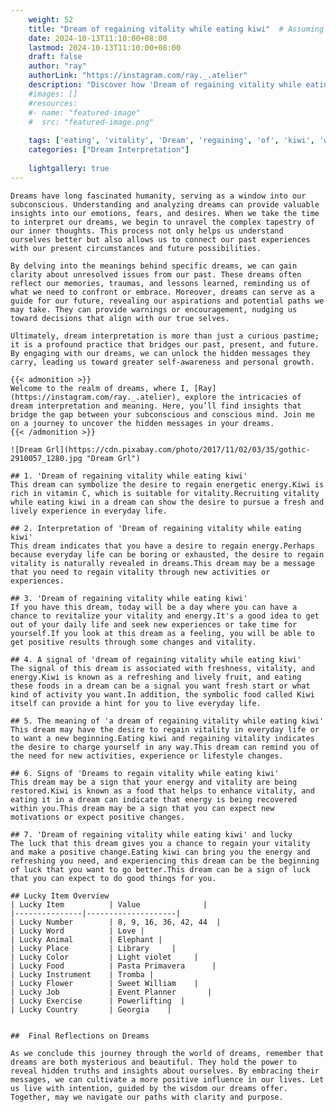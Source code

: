 ```yaml
---
    weight: 52
    title: "Dream of regaining vitality while eating kiwi"  # Assuming 'title' column exists
    date: 2024-10-13T11:10:00+08:00
    lastmod: 2024-10-13T11:10:00+08:00
    draft: false
    author: "ray"
    authorLink: "https://instagram.com/ray._.atelier"
    description: "Discover how 'Dream of regaining vitality while eating kiwi' can interpret your future and uncover its significant meanings in your life."
    #images: []
    #resources:
    #- name: "featured-image"
    #  src: "featured-image.png"
    
    tags: ['eating', 'vitality', 'Dream', 'regaining', 'of', 'kiwi', 'while']
    categories: ["Dream Interpretation"]
    
    lightgallery: true
---
```

    
    Dreams have long fascinated humanity, serving as a window into our subconscious. Understanding and analyzing dreams can provide valuable insights into our emotions, fears, and desires. When we take the time to interpret our dreams, we begin to unravel the complex tapestry of our inner thoughts. This process not only helps us understand ourselves better but also allows us to connect our past experiences with our present circumstances and future possibilities.
    
    By delving into the meanings behind specific dreams, we can gain clarity about unresolved issues from our past. These dreams often reflect our memories, traumas, and lessons learned, reminding us of what we need to confront or embrace. Moreover, dreams can serve as a guide for our future, revealing our aspirations and potential paths we may take. They can provide warnings or encouragement, nudging us toward decisions that align with our true selves.
    
    Ultimately, dream interpretation is more than just a curious pastime; it is a profound practice that bridges our past, present, and future. By engaging with our dreams, we can unlock the hidden messages they carry, leading us toward greater self-awareness and personal growth.
    
    {{< admonition >}}
    Welcome to the realm of dreams, where I, [Ray](https://instagram.com/ray._.atelier), explore the intricacies of dream interpretation and meaning. Here, you’ll find insights that bridge the gap between your subconscious and conscious mind. Join me on a journey to uncover the hidden messages in your dreams.
    {{< /admonition >}}
    
    ![Dream Grl](https://cdn.pixabay.com/photo/2017/11/02/03/35/gothic-2910057_1280.jpg "Dream Grl")
    
    ## 1. 'Dream of regaining vitality while eating kiwi'
    This dream can symbolize the desire to regain energetic energy.Kiwi is rich in vitamin C, which is suitable for vitality.Recruiting vitality while eating kiwi in a dream can show the desire to pursue a fresh and lively experience in everyday life.
    
    ## 2. Interpretation of 'Dream of regaining vitality while eating kiwi'
    This dream indicates that you have a desire to regain energy.Perhaps because everyday life can be boring or exhausted, the desire to regain vitality is naturally revealed in dreams.This dream may be a message that you need to regain vitality through new activities or experiences.
    
    ## 3. 'Dream of regaining vitality while eating kiwi'
    If you have this dream, today will be a day where you can have a chance to revitalize your vitality and energy.It's a good idea to get out of your daily life and seek new experiences or take time for yourself.If you look at this dream as a feeling, you will be able to get positive results through some changes and vitality.
    
    ## 4. A signal of 'dream of regaining vitality while eating kiwi'
    The signal of this dream is associated with freshness, vitality, and energy.Kiwi is known as a refreshing and lively fruit, and eating these foods in a dream can be a signal you want fresh start or what kind of activity you want.In addition, the symbolic food called Kiwi itself can provide a hint for you to live everyday life.
    
    ## 5. The meaning of 'a dream of regaining vitality while eating kiwi'
    This dream may have the desire to regain vitality in everyday life or to want a new beginning.Eating kiwi and regaining vitality indicates the desire to charge yourself in any way.This dream can remind you of the need for new activities, experience or lifestyle changes.
    
    ## 6. Signs of 'Dreams to regain vitality while eating kiwi'
    This dream may be a sign that your energy and vitality are being restored.Kiwi is known as a food that helps to enhance vitality, and eating it in a dream can indicate that energy is being recovered within you.This dream may be a sign that you can expect new motivations or expect positive changes.
    
    ## 7. 'Dream of regaining vitality while eating kiwi' and lucky
    The luck that this dream gives you a chance to regain your vitality and make a positive change.Eating kiwi can bring you the energy and refreshing you need, and experiencing this dream can be the beginning of luck that you want to go better.This dream can be a sign of luck that you can expect to do good things for you.
    
    ## Lucky Item Overview
    | Lucky Item          | Value              |
    |---------------|--------------------|
    | Lucky Number        | 8, 9, 16, 36, 42, 44  |
    | Lucky Word          | Love |
    | Lucky Animal        | Elephant |
    | Lucky Place         | Library     |
    | Lucky Color         | Light violet     |
    | Lucky Food          | Pasta Primavera      |
    | Lucky Instrument    | Tromba |
    | Lucky Flower        | Sweet William    |
    | Lucky Job           | Event Planner       |
    | Lucky Exercise      | Powerlifting  |
    | Lucky Country       | Georgia    |
    
    
    ##  Final Reflections on Dreams
    
    As we conclude this journey through the world of dreams, remember that dreams are both mysterious and beautiful. They hold the power to reveal hidden truths and insights about ourselves. By embracing their messages, we can cultivate a more positive influence in our lives. Let us live with intention, guided by the wisdom our dreams offer. Together, may we navigate our paths with clarity and purpose.
    